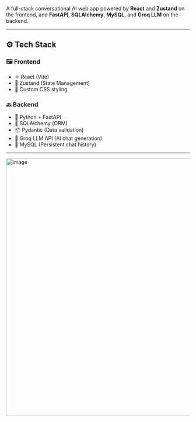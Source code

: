 A full-stack conversational AI web app powered by **React** and **Zustand** on the frontend, and **FastAPI**, **SQLAlchemy**, **MySQL**, and **Groq LLM** on the backend.

---

## ⚙️ Tech Stack

### 🖼 Frontend
- ⚛️ React (Vite)
- 💾 Zustand (State Management)
- 🎨 Custom CSS styling

### 🔙 Backend
- 🐍 Python + FastAPI
- 🧱 SQLAlchemy (ORM)
- 📦 Pydantic (Data validation)
- 🧠 Groq LLM API (AI chat generation)
- 🐬 MySQL (Persistent chat history)

---

<img width="1919" height="704" alt="image" src="https://github.com/user-attachments/assets/676981d7-2ce1-45ef-8c53-67bd25c51dd4" />

